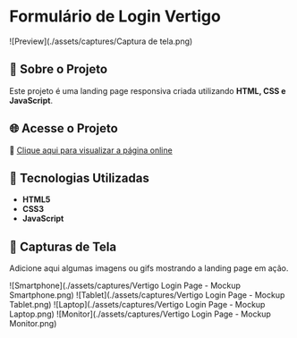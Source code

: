 # Formulário de Login Vertigo

![Preview](./assets/captures/Captura de tela.png)

## 📌 Sobre o Projeto
Este projeto é uma landing page responsiva criada utilizando **HTML, CSS e JavaScript**.

## 🌐 Acesse o Projeto
🔗 [Clique aqui para visualizar a página online](https://higorantonio.github.io/vertigo-login-page/)

## 🚀 Tecnologias Utilizadas
- **HTML5**
- **CSS3**
- **JavaScript**

## 📸 Capturas de Tela
Adicione aqui algumas imagens ou gifs mostrando a landing page em ação.

![Smartphone](./assets/captures/Vertigo Login Page - Mockup Smartphone.png)
![Tablet](./assets/captures/Vertigo Login Page - Mockup Tablet.png)
![Laptop](./assets/captures/Vertigo Login Page - Mockup Laptop.png)
![Monitor](./assets/captures/Vertigo Login Page - Mockup Monitor.png)
